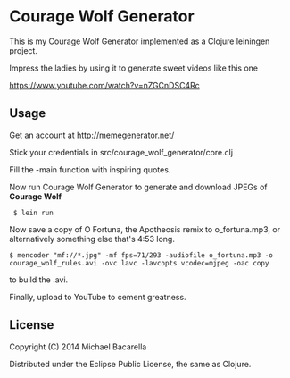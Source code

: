 Courage Wolf Generator
=====================

This is my Courage Wolf Generator implemented as a Clojure leiningen project.

Impress the ladies by using it to generate sweet videos like this one

https://www.youtube.com/watch?v=nZGCnDSC4Rc

Usage
-----

Get an account at http://memegenerator.net/

Stick your credentials in src/courage_wolf_generator/core.clj

Fill the -main function with inspiring quotes.

Now run Courage Wolf Generator to generate and download JPEGs of **Courage Wolf**

```
 $ lein run
```

Now save a copy of O Fortuna, the Apotheosis remix to o_fortuna.mp3,
or alternatively something else that's 4:53 long.

```
$ mencoder "mf://*.jpg" -mf fps=71/293 -audiofile o_fortuna.mp3 -o courage_wolf_rules.avi -ovc lavc -lavcopts vcodec=mjpeg -oac copy
```

to build the .avi.

Finally, upload to YouTube to cement greatness.

License
-------

Copyright (C) 2014 Michael Bacarella

Distributed under the Eclipse Public License, the same as Clojure.
